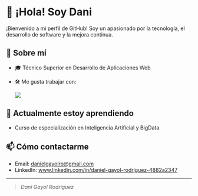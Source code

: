 # 👋 ¡Hola! Soy Dani

¡Bienvenido a mi perfil de GitHub! Soy un apasionado por la tecnología, el desarrollo de software y la mejora continua.

## 🚀 Sobre mí

- 🎓 Técnico Superior en Desarrollo de Aplicaciones Web

- 🛠️ Me gusta trabajar con:
  <p
    <a href="https://skillicons.dev">
      <img src="https://skillicons.dev/icons?i=java,html,css,js,bootstrap,react,spring,nodejs,mysql,git,postman" />
    </a>
  </p>

## 🌱 Actualmente estoy aprendiendo

- Curso de especialización en Inteligencia Artificial y BigData

## 📫 Cómo contactarme

- Email: danielgayolro@gmail.com
- LinkedIn: www.linkedin.com/in/daniel-gayol-rodríguez-4882a2347

---

> *Dani Gayol Rodríguez*
